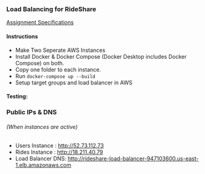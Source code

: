 ### Load Balancing for RideShare
[Assignment Specifications](https://d1b10bmlvqabco.cloudfront.net/attach/k4vbpy4o35q1ci/jzb6kq5w25w4tm/k7evdrlwudxl/Assignment_3.pdf) 
#### Instructions
- Make Two Seperate AWS Instances
- Install Docker & Docker Compose (Docker Desktop includes Docker Compose) on both.
- Copy one folder to each instance. 
- Run ```docker-compose up --build```
- Setup target groups and load balancer in AWS


#### Testing: 
### Public IPs & DNS
###### (When instances are active)
- Users Instance : http://52.73.112.73
- Rides Instance : http://18.211.40.79
- Load Balancer DNS: http://rideshare-load-balancer-947103600.us-east-1.elb.amazonaws.com




